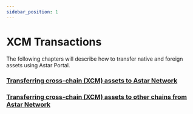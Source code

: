 ```yaml
---
sidebar_position: 1
---
```


# XCM Transactions

The following chapters will describe how to transfer native and foreign assets using Astar Portal.

### [Transferring cross-chain (XCM) assets to Astar Network](../Manage%20assets/transfer-tokens#transferring-cross-chain-xcm-assets-into-astar-network)

### [Transferring cross-chain (XCM) assets to other chains from Astar Network](../Manage%20assets/transfer-tokens#transferring-cross-chainxcm-assets-to-other-chains-from-astar-network)

